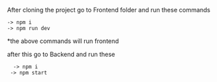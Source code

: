 After cloning the project 
go to Frontend folder and run these commands 

    -> npm i 
    -> npm run dev
 *the above commands will run frontend 

 after this go to Backend and run these 
      
      -> npm i 
     -> npm start

   
